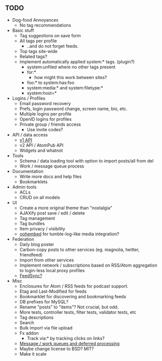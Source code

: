## TODO

* Dog-food Annoyances
    * No tag recommendations
* Basic stuff
    * Tag suggestions on save form
    * All tags per profile
        * ..and do not forget feeds.
    * Top tags site-wide
    * Related tags?
    * Implement automatically applied system:* tags. (plugin?)
        * system:unfiled where no other tags present
        * for:*
            * how might this work between sites?
        * foo:* to system:has:foo
        * system:media:* and system:filetype:*
        * system:host=*
* Logins / Profiles
    * Email password recovery
    * Prefs, login password change, screen name, bio, etc.
    * Multiple logins per profile
    * OpenID logins for profiles
    * Private group / friends access
        * Use invite codes?
* API / data access
    * [v1 API][v1api]
    * v2 API / AtomPub API
    * Widgets and whatnot
* Tools
    * Schema / data loading tool with option to import posts/all from del
    * Work / message queue process
* Documentation
    * Write more docs and help files
    * Bookmarklets
* Admin tools
    * ACLs
    * CRUD on all models
* UI
    * Create a more original theme than "nostalgia"
    * AJAXify post save / edit / delete
    * Tag management
    * Tag bundles
    * Item privacy / visibility
    * [oohembed][oembed] for tumble-log-like media integration?
* Federation
    * Daily blog poster
    * Carbon-copy posts to other services (eg. magnolia, twitter, friendfeed)
    * Import from other services
    * Implement network / subscriptions based on RSS/Atom aggregation to login-less local proxy profiles
    * [FeedSync?](http://dev.live.com/feedsync/spec/spec.aspx)
* Misc
    * Enclosures for Atom / RSS feeds for podcast support.
    * Etag and Last-Modified for feeds
    * Bookmarklet for discovering and bookmarking feeds
    * DB prefixes for MySQL?
    * Rename "posts" to "items"?  Not crucial, but odd.
    * More tests, controller tests, filter tests, validator tests, etc
    * Tag descriptions
    * Search
    * Bulk import via file upload
    * Fx addon
        * Track via:* by tracking clicks on links?
    * [Message / work queues and deferred processing][queues]
    * Maybe change license to BSD?  MIT?
    * Make it scale

[oembed]: http://oohembed.com/
[v1api]: http://delicious.com/help/api
[queues]: http://decafbad.com/blog/2008/07/04/queue-everything-and-delight-everyone
